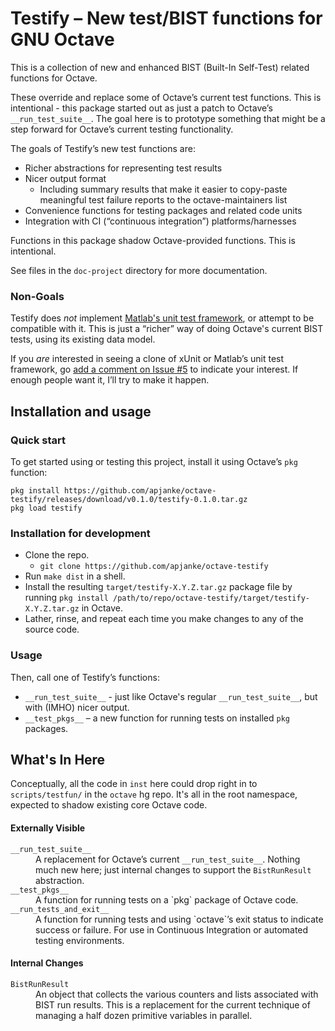 Testify – New test/BIST functions for GNU Octave
================================================

This is a collection of new and enhanced BIST (Built-In Self-Test) related functions for Octave.

These override and replace some of Octave’s current test functions.
This is intentional - this package started out as just a patch to Octave’s `__run_test_suite__`.
The goal here is to prototype something that might be a step forward for Octave’s current testing functionality.

The goals of Testify’s new test functions are:
* Richer abstractions for representing test results
* Nicer output format
  * Including summary results that make it easier to copy-paste meaningful test failure reports to the octave-maintainers list
* Convenience functions for testing packages and related code units
* Integration with CI (“continuous integration”) platforms/harnesses

Functions in this package shadow Octave-provided functions. This is intentional.

See files in the `doc-project` directory for more documentation.

### Non-Goals

Testify does _not_ implement [Matlab's unit test framework](https://www.mathworks.com/help/matlab/matlab-unit-test-framework.html), or attempt to be compatible with it.
This is just a “richer” way of doing Octave's current BIST tests, using its existing data model.

If you _are_ interested in seeing a clone of xUnit or Matlab’s unit test framework, go [add a comment on Issue #5](https://github.com/apjanke/octave-testify/issues/5) to indicate your interest.
If enough people want it, I’ll try to make it happen.

## Installation and usage

### Quick start

To get started using or testing this project, install it using Octave’s `pkg` function:

```
pkg install https://github.com/apjanke/octave-testify/releases/download/v0.1.0/testify-0.1.0.tar.gz
pkg load testify
```

### Installation for development

* Clone the repo.
  * `git clone https://github.com/apjanke/octave-testify`
* Run `make dist` in a shell.
* Install the resulting `target/testify-X.Y.Z.tar.gz` package file by running `pkg install /path/to/repo/octave-testify/target/testify-X.Y.Z.tar.gz` in Octave.
* Lather, rinse, and repeat each time you make changes to any of the source code.

### Usage

Then, call one of Testify’s functions:

* `__run_test_suite__` - just like Octave's regular `__run_test_suite__`, but with (IMHO) nicer output.
* `__test_pkgs__` – a new function for running tests on installed `pkg` packages.

## What's In Here

Conceptually, all the code in `inst` here could drop right in to `scripts/testfun/` in the `octave` hg repo.
It's all in the root namespace, expected to shadow existing core Octave code.

#### Externally Visible

<dl>
<dt><code>__run_test_suite__</code></dt>
<dd>A replacement for Octave’s current <code>__run_test_suite__</code>.
Nothing much new here; just internal changes to support the <code>BistRunResult</code> abstraction.</dd>
<dt><code>__test_pkgs__</code></dt>
<dd>A function for running tests on a `pkg` package of Octave code.</dd>
<dt><code>__run_tests_and_exit__</code></dt>
<dd>A function for running tests and using `octave`’s exit status to indicate success or failure.
For use in Continuous Integration or automated testing environments.</dd>
</dl>

#### Internal Changes

<dl>
<dt><code>BistRunResult</code></dt>
<dd>An object that collects the various counters and lists associated with BIST run results.
This is a replacement for the current technique of managing a half dozen primitive variables in parallel.
</dd>
</dl>
